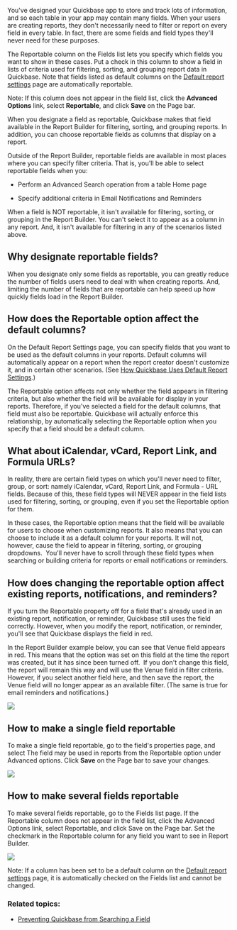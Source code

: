 You've designed your Quickbase app to store and track lots of information, and so each table in your app may contain many fields. When your users are creating reports, they don't necessarily need to filter or report on every field in every table. In fact, there are some fields and field types they'll never need for these purposes.

The Reportable column on the Fields list lets you specify which fields you want to show in these cases. Put a check in this column to show a field in lists of criteria used for filtering, sorting, and grouping report data in Quickbase. Note that fields listed as default columns on the [Default report settings](https://helpv2.quickbase.com/hc/en-us/articles/4570348881300-Setting-reporting-defaults-) page are automatically reportable.

Note: If this column does not appear in the field list, click the **Advanced Options** link, select **Reportable**, and click **Save** on the Page bar.

When you designate a field as reportable, Quickbase makes that field available in the Report Builder for filtering, sorting, and grouping reports. In addition, you can choose reportable fields as columns that display on a report.

Outside of the Report Builder, reportable fields are available in most places where you can specify filter criteria. That is, you'll be able to select reportable fields when you:

-   Perform an Advanced Search operation from a table Home page
    
-   Specify additional criteria in Email Notifications and Reminders
    

When a field is NOT reportable, it isn't available for filtering, sorting, or grouping in the Report Builder. You can't select it to appear as a column in any report. And, it isn't available for filtering in any of the scenarios listed above.

## Why designate reportable fields?

When you designate only some fields as reportable, you can greatly reduce the number of fields users need to deal with when creating reports. And, limiting the number of fields that are reportable can help speed up how quickly fields load in the Report Builder.

## How does the Reportable option affect the default columns?

On the Default Report Settings page, you can specify fields that you want to be used as the default columns in your reports. Default columns will automatically appear on a report when the report creator doesn't customize it, and in certain other scenarios. (See [How Quickbase Uses Default Report Settings](https://helpv2.quickbase.com/hc/en-us/articles/4570348881300-Setting-reporting-defaults-#defaultreportplaces).)

The Reportable option affects not only whether the field appears in filtering criteria, but also whether the field will be available for display in your reports. Therefore, if you've selected a field for the default columns, that field must also be reportable. Quickbase will actually enforce this relationship, by automatically selecting the Reportable option when you specify that a field should be a default column.

## What about iCalendar, vCard, Report Link, and Formula URLs?

In reality, there are certain field types on which you'll never need to filter, group, or sort: namely iCalendar, vCard, Report Link, and Formula - URL fields. Because of this, these field types will NEVER appear in the field lists used for filtering, sorting, or grouping, even if you set the Reportable option for them.

In these cases, the Reportable option means that the field will be available for users to choose when customizing reports. It also means that you can choose to include it as a default column for your reports. It will not, however, cause the field to appear in filtering, sorting, or grouping dropdowns.  You'll never have to scroll through these field types when searching or building criteria for reports or email notifications or reminders.

## How does changing the reportable option affect existing reports, notifications, and reminders?

If you turn the Reportable property off for a field that's already used in an existing report, notification, or reminder, Quickbase still uses the field correctly. However, when you modify the report, notification, or reminder, you'll see that Quickbase displays the field in red.

In the Report Builder example below, you can see that Venue field appears in red. This means that the option was set on this field at the time the report was created, but it has since been turned off.  If you don't change this field, the report will remain this way and will use the Venue field in filter criteria. However, if you select another field here, and then save the report, the Venue field will no longer appear as an available filter. (The same is true for email reminders and notifications.)

![](https://helpv2.quickbase.com/hc/article_attachments/4572899692564/notreportable_callout.png)

## How to make a single field reportable

To make a single field reportable, go to the field's properties page, and select The field may be used in reports from the Reportable option under Advanced options. Click **Save** on the Page bar to save your changes.

![](https://helpv2.quickbase.com/hc/article_attachments/4572871939348/reportableproperty.png)

## How to make several fields reportable

To make several fields reportable, go to the Fields list page. If the Reportable column does not appear in the field list, click the Advanced Options link, select Reportable, and click Save on the Page bar. Set the checkmark in the Reportable column for any field you want to see in Report Builder.

![](https://helpv2.quickbase.com/hc/article_attachments/4572893154452/reportable_column.png)

Note: If a column has been set to be a default column on the [Default report settings](https://helpv2.quickbase.com/hc/en-us/articles/4570348881300-Setting-reporting-defaults-) page, it is automatically checked on the Fields list and cannot be changed.

### Related topics:

-   [Preventing Quickbase from Searching a Field](https://helpv2.quickbase.com/hc/en-us/articles/4570284211860-Excluding-fields-from-searches-)